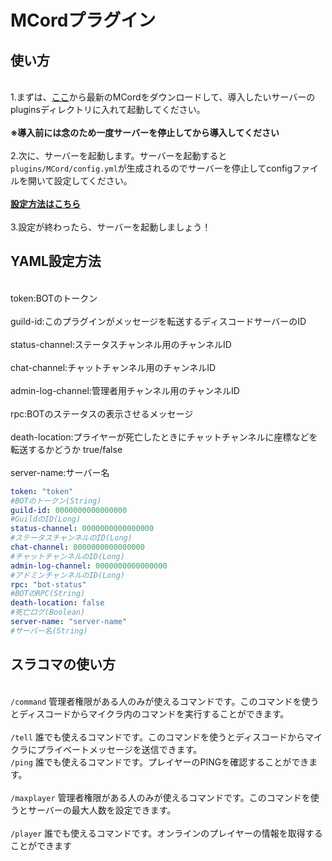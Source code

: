 # MCordプラグイン
## 使い方
<br>1.まずは、[ここ](https://github.com/TeamSquidTempura/MCord/releases/latest)から最新のMCordをダウンロードして、導入したいサーバーのpluginsディレクトリに入れて起動してください。</br>
<br>__※導入前には念のため一度サーバーを停止してから導入してください__</br>
<br>2.次に、サーバーを起動します。サーバーを起動すると `plugins/MCord/config.yml`が生成されるのでサーバーを停止してconfigファイルを開いて設定してください。</br>
<br>__[設定方法はこちら](#YAML設定方法)__</br>
<br>3.設定が終わったら、サーバーを起動しましょう！</br>
## YAML設定方法
<br>token:BOTのトークン</br>
<br>guild-id:このプラグインがメッセージを転送するディスコードサーバーのID</br>
<br>status-channel:ステータスチャンネル用のチャンネルID</br>
<br>chat-channel:チャットチャンネル用のチャンネルID</br>
<br>admin-log-channel:管理者用チャンネル用のチャンネルID</br>
<br>rpc:BOTのステータスの表示させるメッセージ</br>
<br>death-location:プライヤーが死亡したときにチャットチャンネルに座標などを転送するかどうか true/false</br>
<br>server-name:サーバー名</br>
```yaml
token: "token"
#BOTのトークン(String)
guild-id: 0000000000000000
#GuildのID(Long)
status-channel: 0000000000000000
#ステータスチャンネルのID(Long)
chat-channel: 0000000000000000
#チャットチャンネルのID(Long)
admin-log-channel: 0000000000000000
#アドミンチャンネルのID(Long)
rpc: "bot-status"
#BOTのRPC(String)
death-location: false
#死亡ログ(Boolean)
server-name: "server-name"
#サーバー名(String)
```
## スラコマの使い方
<br>`/command` 管理者権限がある人のみが使えるコマンドです。このコマンドを使うとディスコードからマイクラ内のコマンドを実行することができます。</br>
<br> `/tell` 誰でも使えるコマンドです。このコマンドを使うとディスコードからマイクラにプライベートメッセージを送信できます。
<br> `/ping` 誰でも使えるコマンドです。プレイヤーのPINGを確認することができます。</br>
<br> `/maxplayer` 管理者権限がある人のみが使えるコマンドです。このコマンドを使うとサーバーの最大人数を設定できます。</br>
<br> `/player` 誰でも使えるコマンドです。オンラインのプレイヤーの情報を取得することができます </br>